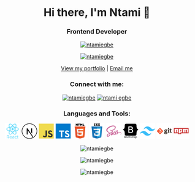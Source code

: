 <h1 align="center">Hi there, I'm Ntami 👋</h1>
<h3 align="center">Frontend Developer</h3>

<p align="center">
  <a href="https://github.com/ntamiegbe"><img src="https://github-profile-trophy.vercel.app/?username=ntamiegbe" alt="ntamiegbe" /></a>
</p>

<p align="center">
  <a href="https://twitter.com/ntamiegbe" target="_blank"><img src="https://img.shields.io/twitter/follow/ntamiegbe?logo=twitter&style=for-the-badge" alt="ntamiegbe" /></a>
</p>

<p align="center">
  <a href="https://ntami.tech/" target="_blank">View my portfolio</a> |
  <a href="mailto:ntamiegbe00@gmail.com">Email me</a>
</p>

<h3 align="center">Connect with me:</h3>
<p align="center">
  <a href="https://twitter.com/ntamiegbe" target="_blank"><img src="https://raw.githubusercontent.com/rahuldkjain/github-profile-readme-generator/master/src/images/icons/Social/twitter.svg" alt="ntamiegbe" height="30" width="40" /></a>
  <a href="https://www.linkedin.com/in/ntami-egbe-39a235209/" target="_blank"><img src="https://raw.githubusercontent.com/rahuldkjain/github-profile-readme-generator/master/src/images/icons/Social/linked-in-alt.svg" alt="ntami egbe" height="30" width="40" /></a>
</p>

<h3 align="center">Languages and Tools:</h3>
<p align="center">
  <img src="https://raw.githubusercontent.com/devicons/devicon/master/icons/react/react-original-wordmark.svg" alt="React" width="40" height="40" />
  <img src="https://raw.githubusercontent.com/devicons/devicon/master/icons/nextjs/nextjs-line.svg" alt="Next.js" width="40" height="40" />
  <img src="https://raw.githubusercontent.com/devicons/devicon/master/icons/javascript/javascript-original.svg" alt="JavaScript" width="40" height="40" />
  <img src="https://raw.githubusercontent.com/devicons/devicon/master/icons/typescript/typescript-original.svg" alt="TypeScript" width="40" height="40" />
  <img src="https://raw.githubusercontent.com/devicons/devicon/master/icons/html5/html5-original-wordmark.svg" alt="HTML5" width="40" height="40" />
  <img src="https://raw.githubusercontent.com/devicons/devicon/master/icons/css3/css3-original-wordmark.svg" alt="CSS3" width="40" height="40" />
  <img src="https://raw.githubusercontent.com/devicons/devicon/master/icons/sass/sass-original.svg" alt="Sass" width="40" height="40" />
  <img src="https://raw.githubusercontent.com/devicons/devicon/master/icons/bootstrap/bootstrap-plain-wordmark.svg" alt="Bootstrap" width="40" height="40" />
  <img src="https://raw.githubusercontent.com/devicons/devicon/master/icons/tailwindcss/tailwindcss-plain.svg" alt="Tailwind CSS" width="40" height="40" />
  <img src="https://raw.githubusercontent.com/devicons/devicon/master/icons/git/git-original-wordmark.svg" alt="Git" width="40" height="40" />
  <img src="https://raw.githubusercontent.com/devicons/devicon/master/icons/npm/npm-original-wordmark.svg" alt="npm" width="40" height="40" />
</p>

<p align="center">
  <img src="https://github-readme-stats.vercel.app/api/top-langs?username=ntamiegbe&show_icons=true&locale=en&layout=compact" alt="ntamiegbe" />
</p>

<p align="center">
  <img src="https://github-readme-stats.vercel.app/api?username=ntamiegbe&show_icons=true&locale=en" alt="ntamiegbe" />
</p>

<p align="center">
  <img src="https://github-readme-streak-stats.herokuapp.com/?user=ntamiegbe" alt="ntamiegbe" />
</p>
